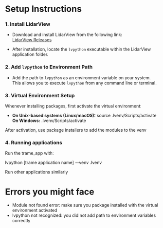 # Setup Instructions

### 1. Install LidarView
- Download and install LidarView from the following link:  
  [LidarView Releases](https://gitlab.kitware.com/LidarView/lidarview/-/releases)

- After installation, locate the `lvpython` executable within the LidarView application folder.

### 2. Add `lvpython` to Environment Path
- Add the path to `lvpython` as an environment variable on your system.  
  This allows you to execute `lvpython` from any command line or terminal.

### 3. Virtual Environment Setup
Whenever installing packages, first activate the virtual environment:

- **On Unix-based systems (Linux/macOS):**
  source .lvenv/Scripts/activate
  **On Windows:**
  .lvenv/Scripts/activate

After activation, use package installers to add the modules to the venv

### 4. Running applications
Run the trame_app with:

lvpython [trame application name] --venv .lvenv
  
Run other applications similarly

# Errors you might face
- Module not found error: make sure you package installed with the virtual environment activated
- lvpython not recognized: you did not add path to environment variables correctly
